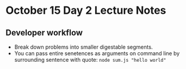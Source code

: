 # October 15 Day 2 Lecture Notes
## Developer workflow
- Break down problems into smaller digestable segments.
- You can pass entire senetences as arguments on command line by surrounding sentence with quote:
```node sum.js "hello world"```